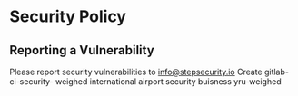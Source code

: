 # Security Policy

## Reporting a Vulnerability

Please report security vulnerabilities to info@stepsecurity.io
Create gitlab-ci-security- weighed international airport security buisness yru-weighed 
